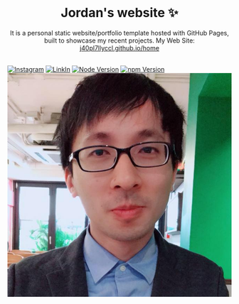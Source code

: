 <br />
<p align="center">
  <h1 align="center">Jordan's website ✨</h1>

  <p align="center">
    It is a personal static website/portfolio template hosted with GitHub Pages, built to showcase my recent projects.
    My Web Site: <a href="https://j40pl7llyccl.github.io/home">j40pl7llyccl.github.io/home</a>
    <br />
    <br />
  </p>
</p>

[![Instagram](https://img.shields.io/badge/Instagram-JordanLiu-red)](https://www.instagram.com/j40pl7lly/)
[![LinkIn](https://img.shields.io/badge/LinkIn-JordanLiu-blue)](https://www.linkedin.com/in/hsinkuo-liu-51b889273/)
[![Node Version](https://img.shields.io/static/v1?label=Node&message=v18.13.0&color=green)](https://nodejs.org)
[![npm Version](https://img.shields.io/static/v1?label=npm&message=9.8.0)](https://nodejs.org)
[![Site preview](/public/liu.jpg)](https://j40pl7lly.github.io/home)
